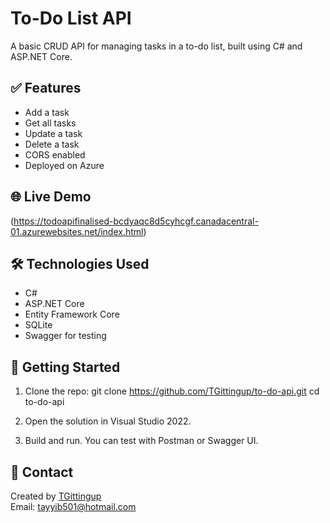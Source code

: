 # To-Do List API

A basic CRUD API for managing tasks in a to-do list, built using C# and ASP.NET Core.

## ✅ Features

- Add a task
- Get all tasks
- Update a task
- Delete a task
- CORS enabled
- Deployed on Azure

## 🌐 Live Demo

(https://todoapifinalised-bcdyaqc8d5cyhcgf.canadacentral-01.azurewebsites.net/index.html)

## 🛠 Technologies Used

- C#
- ASP.NET Core
- Entity Framework Core
- SQLite 
- Swagger for testing

## 🚀 Getting Started

1. Clone the repo:
git clone https://github.com/TGittingup/to-do-api.git
cd to-do-api

2. Open the solution in Visual Studio 2022.

3. Build and run. You can test with Postman or Swagger UI.

## 📧 Contact

Created by [TGittingup](https://github.com/TGittingup)  
Email: tayyib501@hotmail.com
